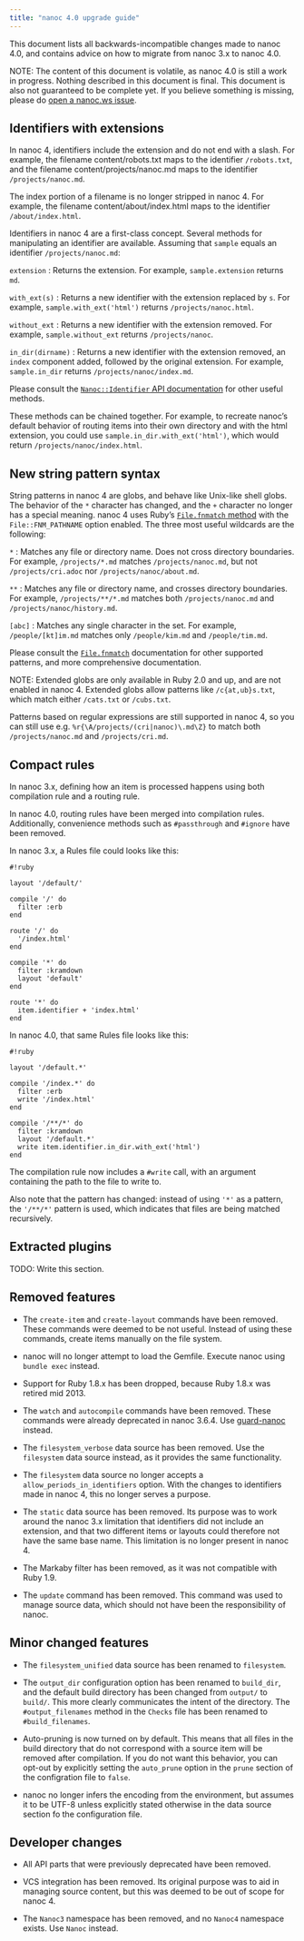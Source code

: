 ```yaml
---
title: "nanoc 4.0 upgrade guide"
---
```


This document lists all backwards-incompatible changes made to nanoc 4.0, and contains advice on how to migrate from nanoc 3.x to nanoc 4.0.

NOTE: The content of this document is volatile, as nanoc 4.0 is still a work in progress. Nothing described in this document is final. This document is also not guaranteed to be complete yet. If you believe something is missing, please do <a href="https://github.com/nanoc/nanoc.ws/issues/new">open a nanoc.ws issue</a>.

## Identifiers with extensions

In nanoc 4, identifiers include the extension and do not end with a slash. For example, the filename <span class="filename">content/robots.txt</span> maps to the identifier `/robots.txt`, and the filename <span class="filename">content/projects/nanoc.md</span> maps to the identifier `/projects/nanoc.md`.

The <span class="filename">index</span> portion of a filename is no longer stripped in nanoc 4. For example, the filename <span class="filename">content/about/index.html</span> maps to the identifier `/about/index.html`.

Identifiers in nanoc 4 are a first-class concept. Several methods for manipulating an identifier are available. Assuming that `sample` equals an identifier `/projects/nanoc.md`:

`extension`
: Returns the extension. For example, `sample.extension` returns `md`.

`with_ext(s)`
: Returns a new identifier with the extension replaced by `s`. For example, `sample.with_ext('html')` returns `/projects/nanoc.html`.

`without_ext`
: Returns a new identifier with the extension removed. For example, `sample.without_ext` returns `/projects/nanoc`.

`in_dir(dirname)`
: Returns a new identifier with the extension removed, an `index` component added, followed by the original extension. For example, `sample.in_dir` returns `/projects/nanoc/index.md`.

Please consult the [`Nanoc::Identifier` API documentation](/docs/api/core/Nanoc/Identifier.html) for other useful methods.

These methods can be chained together. For example, to recreate nanoc’s default behavior of routing items into their own directory and with the <span class="filename">html</span> extension, you could use `sample.in_dir.with_ext('html')`, which would return `/projects/nanoc/index.html`.

## New string pattern syntax

String patterns in nanoc 4 are globs, and behave like Unix-like shell globs. The behavior of the `*` character has changed, and the `+` character no longer has a special meaning. nanoc 4 uses Ruby’s [`File.fnmatch` method](http://ruby-doc.org/core/File.html#method-c-fnmatch) with the `File::FNM_PATHNAME` option enabled. The three most useful wildcards are the following:

`*`
: Matches any file or directory name. Does not cross directory boundaries. For example, `/projects/*.md` matches `/projects/nanoc.md`, but not `/projects/cri.adoc` nor `/projects/nanoc/about.md`.

`**`
: Matches any file or directory name, and crosses directory boundaries. For example, `/projects/**/*.md` matches both `/projects/nanoc.md` and `/projects/nanoc/history.md`.

`[abc]`
: Matches any single character in the set. For example, `/people/[kt]im.md` matches only `/people/kim.md` and `/people/tim.md`.

Please consult the [`File.fnmatch`](http://ruby-doc.org/core/File.html#method-c-fnmatch) documentation for other supported patterns, and more comprehensive documentation.

NOTE: Extended globs are only available in Ruby 2.0 and up, and are not enabled in nanoc 4. Extended globs allow patterns like <code>/c{at,ub}s.txt</code>, which match either <code>/cats.txt</code> or <code>/cubs.txt</code>.

Patterns based on regular expressions are still supported in nanoc 4, so you can still use e.g. `%r{\A/projects/(cri|nanoc)\.md\Z}` to match both `/projects/nanoc.md` and `/projects/cri.md`.

## Compact rules

In nanoc 3.x, defining how an item is processed happens using both <span class="firstterm">compilation rule</span> and a <span class="firstterm">routing rule</span>.

In nanoc 4.0, routing rules have been merged into compilation rules. Additionally, convenience methods such as `#passthrough` and `#ignore` have been removed.

In nanoc 3.x, a <span class="filename">Rules</span> file could looks like this:

	#!ruby

	layout '/default/'

	compile '/' do
	  filter :erb
	end

	route '/' do
	  '/index.html'
	end

	compile '*' do
	  filter :kramdown
	  layout 'default'
	end

	route '*' do
	  item.identifier + 'index.html'
	end

In nanoc 4.0, that same <span class="filename">Rules</span> file looks like this:

	#!ruby

	layout '/default.*'

	compile '/index.*' do
	  filter :erb
	  write '/index.html'
	end

	compile '/**/*' do
	  filter :kramdown
	  layout '/default.*'
	  write item.identifier.in_dir.with_ext('html')
	end

The compilation rule now includes a `#write` call, with an argument containing the path to the file to write to.

Also note that the pattern has changed: instead of using `'*'` as a pattern, the `'/**/*'` pattern is used, which indicates that files are being matched recursively.

## Extracted plugins

TODO: Write this section.

## Removed features

* The `create-item` and `create-layout` commands have been removed. These commands were deemed to be not useful. Instead of using these commands, create items manually on the file system.

* nanoc will no longer attempt to load the Gemfile. Execute nanoc using `bundle exec` instead.

* Support for Ruby 1.8.x has been dropped, because Ruby 1.8.x was retired mid 2013.

* The `watch` and `autocompile` commands have been removed. These commands were already deprecated in nanoc 3.6.4. Use [guard-nanoc](https://github.com/guard/guard-nanoc) instead.

* The `filesystem_verbose` data source has been removed. Use the `filesystem` data source instead, as it provides the same functionality.

* The `filesystem` data source no longer accepts a `allow_periods_in_identifiers` option. With the changes to identifiers made in nanoc 4, this no longer serves a purpose.

* The `static` data source has been removed. Its purpose was to work around the nanoc 3.x limitation that identifiers did not include an extension, and that two different items or layouts could therefore not have the same base name. This limitation is no longer present in nanoc 4.

* The Markaby filter has been removed, as it was not compatible with Ruby 1.9.

* The `update` command has been removed. This command was used to manage source data, which should not have been the responsibility of nanoc.

## Minor changed features

* The `filesystem_unified` data source has been renamed to `filesystem`.

* The `output_dir` configuration option has been renamed to `build_dir`, and the default build directory has been changed from `output/` to `build/`. This more clearly communicates the intent of the directory. The `#output_filenames` method in the `Checks` file has been renamed to `#build_filenames`.

* Auto-pruning is now turned on by default. This means that all files in the build directory that do not correspond with a source item will be removed after compilation. If you do not want this behavior, you can opt-out by explicitly setting the `auto_prune` option in the `prune` section of the configration file to `false`.

* nanoc no longer infers the encoding from the environment, but assumes it to be UTF-8 unless explicitly stated otherwise in the data source section fo the configuration file.

## Developer changes

* All API parts that were previously deprecated have been removed.

* VCS integration has been removed. Its original purpose was to aid in managing source content, but this was deemed to be out of scope for nanoc 4.

* The `Nanoc3` namespace has been removed, and no `Nanoc4` namespace exists. Use `Nanoc` instead.
